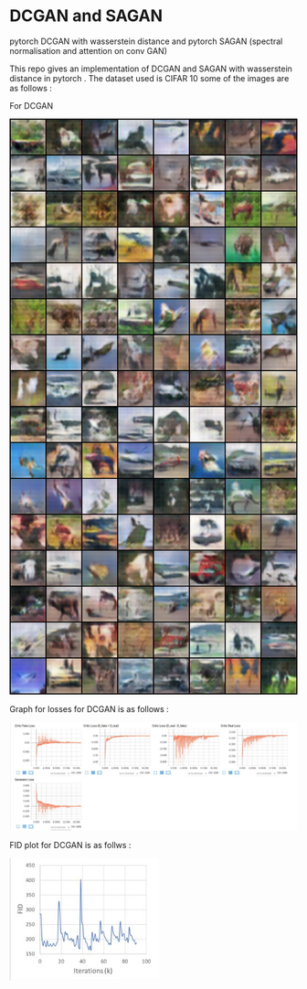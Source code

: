 # DCGAN and SAGAN
pytorch DCGAN with wasserstein distance and pytorch SAGAN (spectral normalisation and attention on conv GAN)

This repo gives an implementation of DCGAN and SAGAN with wasserstein distance in pytorch . The dataset used is CIFAR 10 some of the images are as follows :

For DCGAN

![Generated_Images](https://github.com/rsn870/DCGAN/blob/master/images/DCGAN/fake_samples.png?raw=true)

Graph for losses for DCGAN  is as follows :

![Wasserstein_Losses ](https://github.com/rsn870/DCGAN/blob/master/images/DCGAN/wasserstein.JPG?raw=true)

FID plot for DCGAN is as follws :

![FID for DCGAN](https://github.com/rsn870/DCGAN/blob/master/images/DCGAN/FID.JPG?raw=true)


